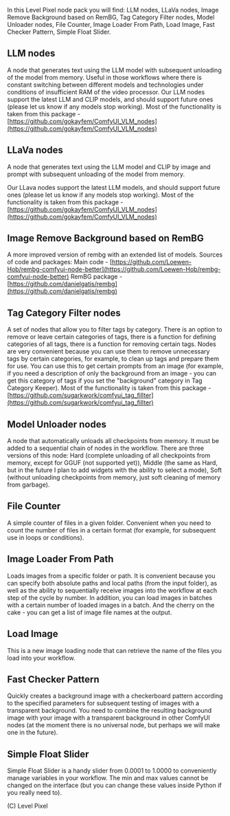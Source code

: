 In this Level Pixel node pack you will find:
LLM nodes, LLaVa nodes, Image Remove Background based on RemBG, Tag Category Filter nodes, Model Unloader nodes, File Counter, Image Loader From Path, Load Image, Fast Checker Pattern, Simple Float Slider.

## LLM nodes

A node that generates text using the LLM model with subsequent unloading of the model from memory. Useful in those workflows where there is constant switching between different models and technologies under conditions of insufficient RAM of the video processor.
Our LLM nodes support the latest LLM and CLIP models, and should support future ones (please let us know if any models stop working).
Most of the functionality is taken from this package -  [https://github.com/gokayfem/ComfyUI_VLM_nodes](https://github.com/gokayfem/ComfyUI_VLM_nodes)

## LLaVa nodes

A node that generates text using the LLM model and CLIP by image and prompt with subsequent unloading of the model from memory.

Our LLava nodes support the latest LLM models, and should support future ones (please let us know if any models stop working).
Most of the functionality is taken from this package - [https://github.com/gokayfem/ComfyUI_VLM_nodes](https://github.com/gokayfem/ComfyUI_VLM_nodes)

## Image Remove Background based on RemBG

A more improved version of rembg with an extended list of models. Sources of code and packages:
Main code - [https://github.com/Loewen-Hob/rembg-comfyui-node-better](https://github.com/Loewen-Hob/rembg-comfyui-node-better)
RemBG package - [https://github.com/danielgatis/rembg](https://github.com/danielgatis/rembg)

## Tag Category Filter nodes

A set of nodes that allow you to filter tags by category. There is an option to remove or leave certain categories of tags, there is a function for defining categories of all tags, there is a function for removing certain tags.
Nodes are very convenient because you can use them to remove unnecessary tags by certain categories, for example, to clean up tags and prepare them for use. You can use this to get certain prompts from an image (for example, if you need a description of only the background from an image - you can get this category of tags if you set the "background" category in Tag Category Keeper).
Most of the functionality is taken from this package - [https://github.com/sugarkwork/comfyui_tag_fillter](https://github.com/sugarkwork/comfyui_tag_fillter)

## Model Unloader nodes

A node that automatically unloads all checkpoints from memory. It must be added to a sequential chain of nodes in the workflow. There are three versions of this node: Hard (complete unloading of all checkpoints from memory, except for GGUF (not supported yet)), Middle (the same as Hard, but in the future I plan to add widgets with the ability to select a mode), Soft (without unloading checkpoints from memory, just soft cleaning of memory from garbage).

## File Counter

A simple counter of files in a given folder. Convenient when you need to count the number of files in a certain format (for example, for subsequent use in loops or conditions).

## Image Loader From Path

Loads images from a specific folder or path. It is convenient because you can specify both absolute paths and local paths (from the input folder), as well as the ability to sequentially receive images into the workflow at each step of the cycle by number. In addition, you can load images in batches with a certain number of loaded images in a batch. And the cherry on the cake - you can get a list of image file names at the output.

## Load Image

This is a new image loading node that can retrieve the name of the files you load into your workflow.

## Fast Checker Pattern

Quickly creates a background image with a checkerboard pattern according to the specified parameters for subsequent testing of images with a transparent background. You need to combine the resulting background image with your image with a transparent background in other ComfyUI nodes (at the moment there is no universal node, but perhaps we will make one in the future).

## Simple Float Slider

Simple Float Slider is a handy slider from 0.0001 to 1.0000 to conveniently manage variables in your workflow. The min and max values cannot be changed on the interface (but you can change these values inside Python if you really need to).


(C) Level Pixel

